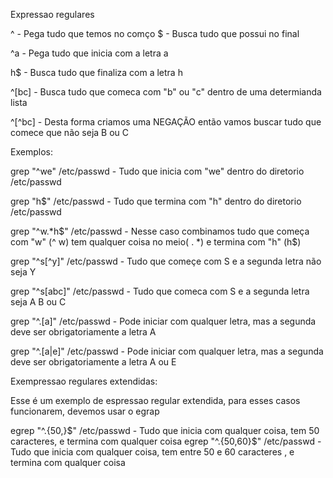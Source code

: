 Expressao regulares

^ - Pega tudo que temos no comço
$ - Busca tudo que possui no final

^a - Pega tudo que inicia com a letra a

h$ - Busca tudo que finaliza com a letra h

^[bc] - Busca tudo que comeca com "b" ou "c" dentro de uma determianda lista

^[^bc] - Desta forma criamos uma NEGAÇÃO então vamos buscar tudo que comece que não seja B ou C


Exemplos: 

grep "^we" /etc/passwd  - Tudo que inicia com "we" dentro do diretorio /etc/passwd

grep "h$" /etc/passwd - Tudo que termina com "h" dentro do diretorio /etc/passwd

grep "^w.*h$" /etc/passwd - Nesse caso combinamos tudo que começa com "w" (^ w) tem qualquer coisa no meio( . *) e termina com "h" (h$)

grep "^s[^y]" /etc/passwd - Tudo que começe com S e a segunda letra não seja Y

grep "^s[abc]" /etc/passwd - Tudo que comeca com S e a segunda letra seja A B ou C

grep "^.[a]" /etc/passwd - Pode iniciar com qualquer letra, mas a segunda deve ser obrigatoriamente a letra A

grep "^.[a|e]" /etc/passwd - Pode iniciar com qualquer letra, mas a segunda deve ser obrigatoriamente a letra A ou E


Exempressao regulares extendidas:

Esse é um exemplo de espressao regular extendida, para esses casos funcionarem, devemos usar o egrap

egrep "^.{50,}$" /etc/passwd - Tudo que inicia com qualquer coisa, tem 50 caracteres, e termina com qualquer coisa
egrep "^.{50,60}$" /etc/passwd - Tudo que inicia com qualquer coisa, tem entre 50 e 60 caracteres , e termina com qualquer coisa